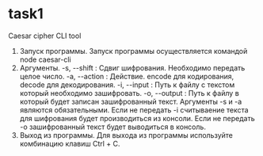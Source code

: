 # task1
Caesar cipher CLI tool
1. Запуск программы.
Запуск программы осуществляется командой node caesar-cli
2. Аргументы.
-s, --shift : Cдвиг шифрования. Необходимо передать целое число.
-a, --action : Действие. encode для кодирования, decode для декодирования.
-i, --input : Путь к файлу с текстом который необходимо зашифровать.
-o, --output : Путь к файлу в который будет записан зашифрованный текст.
Аргументы -s и -a являются обязательными.
Если не передать -i считываение текста для шифрования будет производиться из консоли.
Если не передать -o зашифрованный текст будет выводиться в консоль.
3. Выход из программы.
Для выхода из программы используйте комбинацию клавиш Ctrl + C.